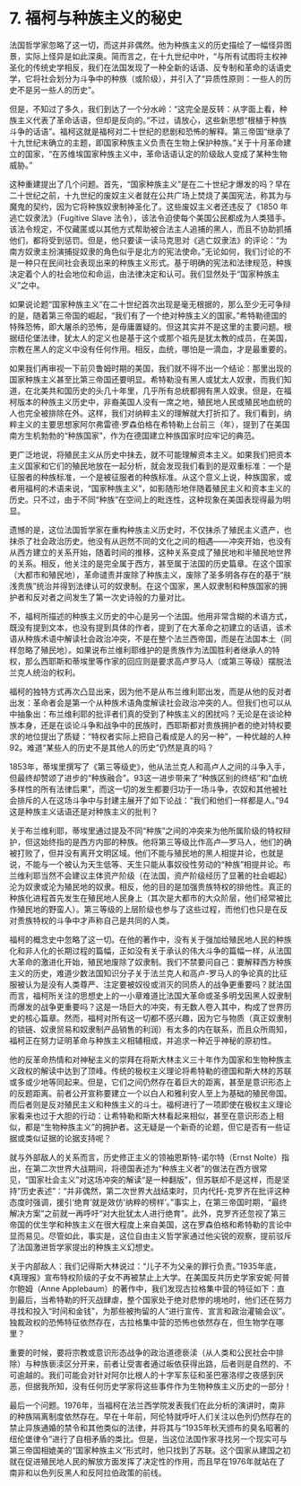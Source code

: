 # 7. 福柯与种族主义的秘史

法国哲学家忽略了这一切，而这并非偶然。他为种族主义的历史描绘了一幅怪异图景，实际上怪异是如此深奥。简而言之，在十九世纪中叶，“与所有试图将主权神圣化的传统史学相反，我们在法国发现了一种全新的话语、反专制和革命的话语史学，它将社会划分为斗争中的种族（或阶级），并引入了“异质性原则：一些人的历史不是另一些人的历史”。

但是，不知过了多久，我们到达了一个分水岭：“这完全是反转：从字面上看，种族主义代表了革命话语，但却是反向的。”不过，请放心，这些新思想“根植于种族斗争的话语”。福柯这就是福柯对二十世纪的悲剧和恐怖的解释。第三帝国“继承了十九世纪末确立的主题，即国家种族主义负责在生物上保护种族。”关于十月革命建立的国家，“在苏维埃国家种族主义中，革命话语认定的阶级敌人变成了某种生物威胁。”

这种重建提出了几个问题。首先，“国家种族主义”是在二十世纪才爆发的吗？早在二十世纪之前，十九世纪的废奴主义者就在公共广场上焚烧了美国宪法，称其为与魔鬼的契约，因为它将种族奴隶制神圣化了。这些废奴主义者还违反了《1850 年逃亡奴隶法》（Fugitive Slave 法令），该法令迫使每个美国公民都成为人类猎手。该法令规定，不仅藏匿或以其他方式帮助被合法主人追捕的黑人，而且不协助抓捕他们，都将受到惩罚。但是，他只要读一读马克思对《逃亡奴隶法》的评论：“为南方奴隶主扮演捕捉奴隶的角色似乎是北方的宪法使命。”无论如何，我们讨论的不是一种只在民间社会表现出来的种族主义形式。基于明确的宪法和法律规范，种族决定着个人的社会地位和命运，由法律决定和认可。我们显然处于“国家种族主义”之中。

如果说论题“国家种族主义”在二十世纪首次出现是毫无根据的，那么至少无可争辩的是，随着第三帝国的崛起，“我们有了一个绝对种族主义的国家。”希特勒德国的特殊恐怖，即大屠杀的恐怖，是毋庸置疑的。但这其实并不是这里的主要问题。根据纽伦堡法律，犹太人的定义也是基于这个或那个祖先是犹太教的成员，在美国，宗教在黑人的定义中没有任何作用。相反，血统，哪怕是一滴血，才是最重要的。

如果我们再审视一下前贝鲁姆时期的美国，我们就不得不出一个结论：那里出现的国家种族主义甚至比第三帝国还要明显。希特勒没有黑人或犹太人奴隶，而我们知道，在北美共和国历史的头几十年里，几乎所有总统都拥有黑人奴隶。但是，在福柯版本的种族主义历史中，非裔美国人没有一席之地，殖民地人民或殖民地血统的人也完全被排除在外。这样，我们对纳粹主义的理解就大打折扣了。我们看到，纳粹主义的主要思想家阿尔弗雷德·罗森伯格在希特勒上台前三（年），提到了在美国南方生机勃勃的“种族国家”，作为在德国建立种族国家时应牢记的典范。

更广泛地说，将殖民主义从历史中抹去，就不可能理解资本主义。如果我们把资本主义国家和它们的殖民地放在一起分析，就会发现我们看到的是双重标准：一个是征服者的种族标准，一个是被征服者的种族标准。从这个意义上说，种族国家，或者用福柯的术语来说，“国家种族主义”，如影随形地伴随着殖民主义和资本主义的历史。只不过，由于不同“种族”在空间上的毗连性，这种现象在美国表现得最为明显。

遗憾的是，这位法国哲学家在重构种族主义历史时，不仅抹杀了殖民主义遗产，也抹杀了社会政治历史。他没有从迥然不同的文化之间的相遇——冲突开始，也没有从西方建立的关系开始，随着时间的推移，这种关系变成了殖民地和半殖民地世界的关系。相反，他关注的是完全属于西方，甚至属于法国的历史篇章。在这个国家（大都市和殖民地），革命谴责并废除了种族主义，废除了圣多明各存在的基于“肤浅贵族”统治并得到法律认可的奴隶制。在这个国家，黑人奴隶制和种族国家的拥护者和反对者之间发生了第一次史诗般的力量对比。

不，福柯所描述的种族主义历史的中心是另一个法国。他用非常含糊的术语方式，既没有提到文本，也没有提到具体的作者，提到了在大革命之初建立的话语，该术语从种族术语中解读社会政治冲突，不是在整个法兰西帝国，而是在法国本土（同样忽略了殖民地）。如果说布兰维利耶维护的是贵族作为法国胜利者继承人的特权，那么西耶斯和蒂埃里等作家的回应则是要求高卢罗马人（或第三等级）摆脱法兰克人统治的权利。

福柯的独特方式再次凸显出来，因为他不是从布兰维利耶出发，而是从他的反对者出发：革命者会是第一个从种族术语角度解读社会政治冲突的人。但我们也可以从中抽象出：布兰维利耶的批评者们真的受到了种族主义的困扰吗？无论是在谈论种族本身，还是在谈论斗争和战争中的民族时，西耶斯都对贵族拥护者的绝对特权要求的地位提出了质疑：“特权者实际上把自己看成是人的另一种”，一种优越的人种92。难道“某些人的历史不是其他人的历史”仍然是真的吗？

1853年，蒂埃里撰写了《第三等级史》，他从法兰克人和高卢人之间的斗争入手，但最终却赞颂了进步的“种族融合”。93这一进步带来了“种族区别的终结”和“血统多样性的所有法律后果”，而这一切的发生都要归功于一场斗争，农奴和其他被社会排斥的人在这场斗争中与封建主展开了如下论战：“我们和他们一样都是人。”94这是种族主义话语还是对种族主义的批判？

关于布兰维利耶，蒂埃里通过提及不同“种族”之间的冲突来为他所属阶级的特权辩护，但这始终指的是西方内部的种族。他将第三等级比作高卢—罗马人，他们的确被打败了，但并没有离开文明区域。他们不能与殖民地的黑人相提并论，也就是说，不能与一个被认为天生低等、天生只能从事奴役性劳动的“种族”相提并论。布兰维利耶当然不会建议主体资产阶级（在法国，资产阶级经历了显著的社会崛起）沦为奴隶或沦为殖民地的奴隶。相反，他的目的是加强贵族特权的排他性。真正的种族化进程首先发生在殖民地人民身上（其次是大都市的大众阶层，他们经常被比作殖民地的野蛮人）。第三等级的上层阶级也参与了这些过程，而他们也只是在反对贵族特权的斗争中才声称自己是共同的人类。

福柯的概念史中忽略了这一切。在他的著作中，没有关于强加给殖民地人民的种族化和非人化的长期过程的篇幅，正如没有关于承认的伟大斗争的篇幅一样，从法国大革命的激进化开始，殖民地废除了奴隶制。我们不禁要问自己：要解释西方种族主义的历史，难道少数法国知识分子关于法兰克人和高卢-罗马人的争论真的比征服被认为是没有人类尊严、注定要被奴役或消灭的同质人的战争更重要吗？就法国而言，福柯所关注的思想史上的一小章难道比法国大革命或圣多明戈因黑人奴隶制而爆发的战争更重要吗？这是一场巨大的冲突，有无数人卷入其中，构成了世界历史的核心篇章。然而，福柯对所有这一切都不感兴趣，因为它与物质（真正奴隶制的锁链、奴隶贸易和奴隶制产品销售的利润）有太多的内在联系，而且众所周知，福柯正在努力证明革命与种族主义相辅相成，并追求一种近乎神秘的原初性。

他的反革命热情和对神秘主义的崇拜在将斯大林主义三十年作为国家和生物种族主义政权的解读中达到了顶峰。传统的极权主义理论将希特勒的德国和斯大林的苏联或多或少地等同起来。但是，它们之间仍然存在着巨大的距离，甚至是意识形态上的反题距离。前者公开宣称要建立一个以白人和雅利安人至上为基础的殖民帝国。而后者则是反对殖民主义和种族主义的斗士。福柯进行了一项即使在极权主义理论家看来也过于大胆的行动：让希特勒和斯大林看起来相似，甚至在意识形态上相似，都是“生物种族主义”的拥护者。这无疑是一个新奇的论题，但它是否有一些证据或类似证据的论据支持呢？

就与外部敌人的关系而言，历史修正主义的领袖恩斯特-诺尔特（Ernst Nolte）指出，在第二次世界大战期间，将德国表述为“种族主义者”的做法在西方很常见，“国家社会主义”对这场冲突的解读“是一种翻版”，但苏联却不是这样，而是坚持“历史表述”：“并非偶然，第二次世界大战结束时，贝内代托-克罗齐在批评这种态度时强调，援引‘绝育’就是效仿‘纳粹的榜样’。”事实上，在第三帝国时期，“最终解决方案”之前就一再呼吁“对大批犹太人进行绝育”。此外，克罗齐还忽视了第三帝国的优生学和种族主义在很大程度上来自美国，这在罗森伯格和希特勒的言论中显而易见。尽管如此，事实是，这位自由主义哲学家通过他尖锐的观察，提前驳斥了法国激进哲学家提出的种族主义幻想史。

关于内部敌人：我们记得斯大林说过：“儿子不为父亲的罪行负责。”1935年底，《真理报》宣布特权阶级的子女不再被禁止上大学。在美国反共历史学家安妮·阿普尔鲍姆（Anne Applebaum）的著作中，我们发现古拉格集中营的特征如下：直到最后，当希特勒的歼灭战肆虐，整个国家处于绝对悲惨的境地时，他们还在努力寻找和投入“时间和金钱”，为那些被拘留的人“进行宣传、宣言和政治灌输会议”。独裁政权的恐怖特征依然存在，古拉格集中营的恐怖也依然存在，但生物学在哪里？

重要的时候，要将宗教或意识形态战争的政治道德亵渎（从人类和公民社会中排除）与种族亵渎区分开来，前者让受害者通过皈依获得出路，后者则是自然的、不可逾越的。我们可能会对针对阿尔比根人的十字军东征和圣巴塞洛缪之夜感到厌恶，但据我所知，没有任何历史学家将这些事件作为生物种族主义历史的一部分！

最后一个问题。1976年，当福柯在法兰西学院发表我们在此分析的演讲时，南非的种族隔离制度依然存在。早在十年前，阿伦特就呼吁人们关注以色列仍然存在的禁止异族通婚的禁令和其他类似的法律，并将其与“1935年秋天颁布的臭名昭著的纽伦堡律令”进行了自相矛盾的类比。但是，当这位法国作家寻找另一个现实可与第三帝国相媲美的“国家种族主义”形式时，他只找到了苏联。这个国家从建国之初就在促进殖民地人民的解放方面发挥了决定性的作用，而且早在1976年就站在了南非和以色列反黑人和反阿拉伯政策的前线。

